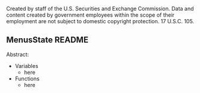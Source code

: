 ﻿Created by staff of the U.S. Securities and Exchange Commission.
Data and content created by government employees within the scope of their employment are not subject to domestic copyright protection. 17 U.S.C. 105.

## MenusState README
Abstract:

 - Variables
	 - here
 - Functions
	 - here
